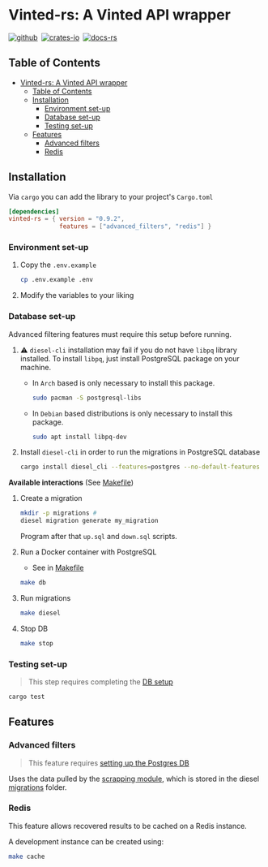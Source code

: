 # Vinted-rs: A Vinted API wrapper

[![github]](https://github.com/TuTarea/vinted-rs/)&ensp;[![crates-io]](https://crates.io/crates/vinted-rs)&ensp;[![docs-rs]](https://docs.rs/vinted-rs/latest/vinted_rs/)

[github]: https://img.shields.io/badge/github-8da0cb?style=for-the-badge&labelColor=555555&logo=github
[crates-io]: https://img.shields.io/badge/crates.io-fc8d62?style=for-the-badge&labelColor=555555&logo=rust
[docs-rs]: https://img.shields.io/badge/docs.rs-66c2a5?style=for-the-badge&labelColor=555555&logo=docs.rs

## Table of Contents

- [Vinted-rs: A Vinted API wrapper](#vinted-rs-a-vinted-api-wrapper)
  - [Table of Contents](#table-of-contents)
  - [Installation](#installation)
    - [Environment set-up](#environment-set-up)
    - [Database set-up](#database-set-up)
    - [Testing set-up](#testing-set-up)
  - [Features](#features)
    - [Advanced filters](#advanced-filters)
    - [Redis](#redis)

## Installation

Via `cargo` you can add the library to your project's `Cargo.toml`

```toml
[dependencies]
vinted-rs = { version = "0.9.2", 
              features = ["advanced_filters", "redis"] }
```

### Environment set-up

1. Copy the `.env.example`

    ```sh
    cp .env.example .env
    ```

2. Modify the variables to your liking

### Database set-up
Advanced filtering features must require this setup before running.

1. ⚠️ `diesel-cli` installation may fail if you do not have `libpq` library installed. To install `libpq`, just install PostgreSQL package on your machine.

   - In `Arch` based is only necessary to install this package.

      ```bash
      sudo pacman -S postgresql-libs
      ```

   - In `Debian` based distributions is only necessary to install this package.

      ```bash
      sudo apt install libpq-dev
      ```

2. Install `diesel-cli` in order to run the migrations in PostgreSQL database
      
    ```bash
    cargo install diesel_cli --features=postgres --no-default-features
    ```

**Available interactions** (See [Makefile](./Makefile)) 

1. Create a migration

    ```bash
    mkdir -p migrations #
    diesel migration generate my_migration
    ```

    Program after that `up.sql` and `down.sql` scripts.

2. Run a Docker container with PostgreSQL

   - See in [Makefile](https://github.com/ThalosES/vinted-rs/blob/main/Makefile)

   ```bash
   make db
   ```

3. Run migrations

    ```bash
    make diesel
    ```

4. Stop DB

    ```bash
    make stop
    ```

### Testing set-up

> This step requires completing the [DB setup](#database-set-up)

```bash
cargo test
```

## Features

### Advanced filters

> This feature requires [setting up the Postgres DB](#database-set-up)

Uses the data pulled by the [scrapping module](./scrapping/vinted-db-feeder/), which is stored in the diesel [migrations](./migrations/) folder.

### Redis

This feature allows recovered results to be cached on a Redis instance.

A development instance can be created using:

```bash
make cache
```